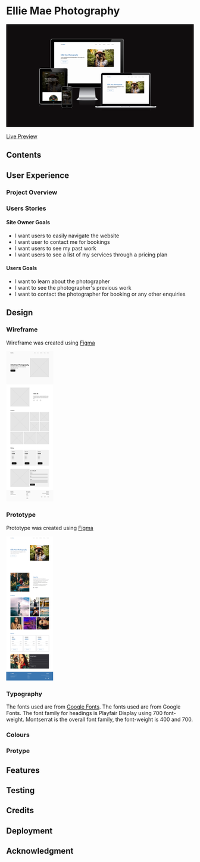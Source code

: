 # Ellie Mae Photography

<img src="./readme-assets/images/responsive.png" alt="Website in different devices">

[Live Preview](https://edwardshanahan07.github.io/ellie-mae-photography/)

## Contents

## User Experience 

### Project Overview

### Users Stories 

#### Site Owner Goals
- I want users to easily navigate the website
- I want user to contact me for bookings 
- I want users to see my past work 
- I want users to see a list of my services through a pricing plan 

#### Users Goals
- I want to learn about the photographer
- I want to see the photographer's previous work 
- I want to contact the photographer for booking or any other enquiries 

## Design 

### Wireframe
Wireframe was created using [Figma](https://www.figma.com/)

<img src="./readme-assets/images/wireframe.jpg" alt="Website Wireframe" width="25%" height="25%">

### Prototype

Prototype was created using [Figma](https://www.figma.com/)

<img src="./readme-assets/images/prototype.jpg" alt="Website Prototype" width="25%" height="25%">

### Typography 
The fonts used are from [Google Fonts](https://fonts.google.com/).
The fonts used are from Google Fonts. The font family for headings is Playfair Display using 700 font-weight. Montserrat is the overall font family, the font-weight is 400 and 700.
### Colours 
### Protype

## Features

## Testing 

## Credits 

## Deployment 

## Acknowledgment
